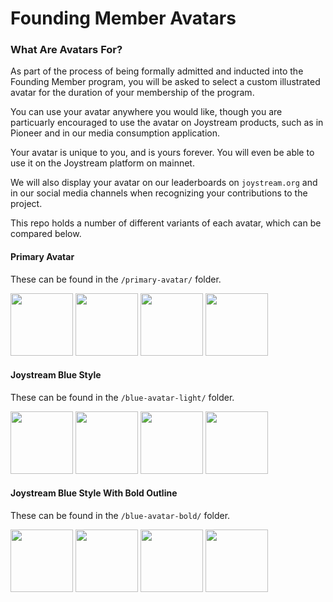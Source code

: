 # Founding Member Avatars

### What Are Avatars For?

As part of the process of being formally admitted and inducted into the Founding Member program, you will be asked to select a custom illustrated avatar for the duration of your membership of the program.

You can use your avatar anywhere you would like, though you are particuarly encouraged to use the avatar on Joystream products, such as in Pioneer and in our media consumption application.

Your avatar is unique to you, and is yours forever.
You will even be able to use it on the Joystream platform on mainnet.

We will also display your avatar on our leaderboards on `joystream.org` and in our social media channels when recognizing your contributions to the project.

This repo holds a number of different variants of each avatar, which can be compared below.

#### Primary Avatar

These can be found in the `/primary-avatar/` folder.

<img width="100" src="/primary-avatar/1.png">
<img width="100" src="/primary-avatar/4.png">
<img width="100" src="/primary-avatar/2.png">
<img width="100" src="/primary-avatar/19.png">

#### Joystream Blue Style

These can be found in the `/blue-avatar-light/` folder.

<img width="100" src="/blue-avatar-light/17.png">
<img width="100" src="/blue-avatar-light/18.png">
<img width="100" src="/blue-avatar-light/3.png">
<img width="100" src="/blue-avatar-light/26.png">

#### Joystream Blue Style With Bold Outline

These can be found in the `/blue-avatar-bold/` folder.

<img width="100" src="/blue-avatar-bold/13.png">
<img width="100" src="/blue-avatar-bold/16.png">
<img width="100" src="/blue-avatar-bold/25.png">
<img width="100" src="/blue-avatar-bold/31.png">
